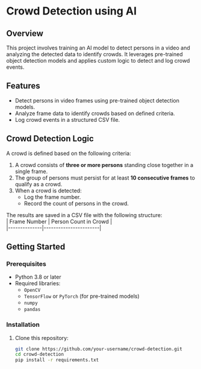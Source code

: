 # Crowd Detection using AI  

## Overview  
This project involves training an AI model to detect persons in a video and analyzing the detected data to identify crowds. It leverages pre-trained object detection models and applies custom logic to detect and log crowd events.  

## Features  
- Detect persons in video frames using pre-trained object detection models.  
- Analyze frame data to identify crowds based on defined criteria.  
- Log crowd events in a structured CSV file.  

## Crowd Detection Logic  
A crowd is defined based on the following criteria:  
1. A crowd consists of **three or more persons** standing close together in a single frame.  
2. The group of persons must persist for at least **10 consecutive frames** to qualify as a crowd.  
3. When a crowd is detected:  
   - Log the frame number.  
   - Record the count of persons in the crowd.  

The results are saved in a CSV file with the following structure:  
| Frame Number | Person Count in Crowd |  
|--------------|-----------------------|  

## Getting Started  

### Prerequisites  
- Python 3.8 or later  
- Required libraries:  
  - `OpenCV`  
  - `TensorFlow` or `PyTorch` (for pre-trained models)  
  - `numpy`  
  - `pandas`  

### Installation  
1. Clone this repository:  
   ```bash  
   git clone https://github.com/your-username/crowd-detection.git  
   cd crowd-detection
   pip install -r requirements.txt  

